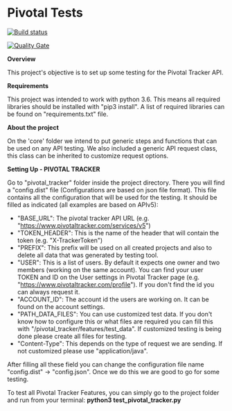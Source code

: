 # Pivotal Tests

[![Build status](https://travis-ci.com/AWT03/pivotal-tests.svg?branch=develop)](https://travis-ci.com/AWT03/pivotal-tests) 

[![Quality Gate](https://sonarcloud.io/api/project_badges/measure?project=AWT03_pivotal-tests&metric=alert_status)](https://sonarcloud.io/dashboard/index/AWT03_pivotal-tests)


**Overview**

This project's objective is to set up some testing for the Pivotal Tracker API.

**Requirements**

This project was intended to work with python 3.6. 
This means all required libraries should be installed with "pip3 install".
A list of required libraries can be found on "requirements.txt" file.

**About the project**

On the 'core' folder we intend to put generic steps and functions that can be used on any API testing. 
We also included a generic API request class, this class can be inherited to customize request options.

**Setting Up - PIVOTAL TRACKER**

Go to "pivotal_tracker" folder inside the project directory.
There you will find a "config.dist" file (Configurations are based on json file format). 
This file contains all the configuration that will be used for the testing.
It should be filled as indicated (all examples are based on APIv5):

* "BASE_URL": The pivotal tracker API URL (e.g. "https://www.pivotaltracker.com/services/v5")
* "TOKEN_HEADER": This is the name of the header that will contain the token (e.g. "X-TrackerToken")
* "PREFIX": This prefix will be used on all created projects and also to delete all data that was generated by testing tool.
* "USER": This is a list of users. By default it expects one owner and two members (working on the same account). 
You can find your user TOKEN and ID on the User settings in Pivotal Tracker page (e.g. "https://www.pivotaltracker.com/profile"). 
If you don't find the id you can always request it.
* "ACCOUNT_ID": The account id the users are working on. It can be found on the account settings.
* "PATH_DATA_FILES": You can use customized test data. If you don't know how to configure this or what files are required 
you can fill this with "/pivotal_tracker/features/test_data". If customized testing is being done please create all files for testing.
* "Content-Type": This depends on the type of request we are sending. If not customized please use "application/java".

After filling all these field you can change the configuration file name "config.dist" -> "config.json". 
Once we do this we are good to go for some testing. 

To test all Pivotal Tracker Features, you can simply go to the project folder and run from your terminal: **python3 test_pivotal_tracker.py**
